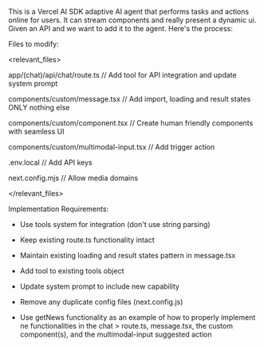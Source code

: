 This is a Vercel AI SDK adaptive AI agent that performs tasks and actions online for users. It can stream components and really present a dynamic ui. Given an API and we want to add it to the agent. Here's the process:
 

Files to modify:

<relevant_files>

app/(chat)/api/chat/route.ts // Add tool for API integration and update system prompt

components/custom/message.tsx // Add import, loading and result states ONLY nothing else

components/custom/component.tsx // Create human friendly components with seamless UI

components/custom/multimodal-input.tsx // Add trigger action

.env.local // Add API keys

next.config.mjs // Allow media domains

</relevant_files>

  

Implementation Requirements:

- Use tools system for integration (don't use string parsing)

- Keep existing route.ts functionality intact

- Maintain existing loading and result states pattern in message.tsx

- Add tool to existing tools object

- Update system prompt to include new capability

- Remove any duplicate config files (next.config.js)

- Use getNews functionality as an example of how to properly implement ne functionalities in the chat > route.ts, message.tsx, the custom component(s), and the multimodal-input suggested action